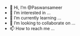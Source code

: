 - 👋 Hi, I’m @Paswansameer
- 👀 I’m interested in ...
- 🌱 I’m currently learning ...
- 💞️ I’m looking to collaborate on ...
- 📫 How to reach me ...

<!---
Paswansameer/Paswansameer is a ✨ special ✨ repository because its `README.md` (this file) appears on your GitHub profile.
You can click the Preview link to take a look at your changes.
--->

